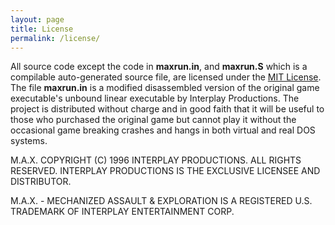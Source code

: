 ```yaml
---
layout: page
title: License
permalink: /license/
---
```


All source code except the code in **maxrun.in**, and **maxrun.S** which is a compilable auto-generated source file, are licensed under the [MIT License](https://github.com/klei1984/max/blob/master/LICENSE). The file **maxrun.in** is a modified disassembled version of the original game executable's unbound linear executable by Interplay Productions. The project is distributed without charge and in good faith that it will be useful to those who purchased the original game but cannot play it without the occasional game breaking crashes and hangs in both virtual and real DOS systems.

M.A.X. COPYRIGHT (C) 1996 INTERPLAY PRODUCTIONS.  ALL RIGHTS RESERVED.
INTERPLAY PRODUCTIONS IS THE EXCLUSIVE LICENSEE AND DISTRIBUTOR.

M.A.X. - MECHANIZED ASSAULT & EXPLORATION IS A REGISTERED U.S. TRADEMARK OF INTERPLAY ENTERTAINMENT CORP.
